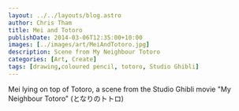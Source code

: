 ```yaml
---
layout: ../../layouts/blog.astro
author: Chris Tham
title: Mei and Totoro
publishDate: 2014-03-06T12:35:00+10:00
images: [../images/art/MeiAndTotoro.jpg]
description: Scene from My Neighbour Totoro
categories: [Art, Create]
tags: [drawing,coloured pencil, totoro, Studio Ghibli]
---
```


Mei lying on top of Totoro, a scene from the Studio Ghibli movie "My Neighbour Totoro" (となりのトトロ)

